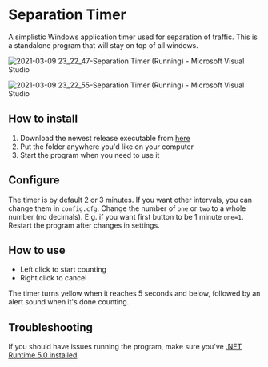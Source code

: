 # Separation Timer
A simplistic Windows application timer used for separation of traffic. This is a standalone program that will stay on top of all windows.

![2021-03-09 23_22_47-Separation Timer (Running) - Microsoft Visual Studio](https://user-images.githubusercontent.com/2505044/110549463-62bf8a80-8132-11eb-825e-028615b7d77d.png)

![2021-03-09 23_22_55-Separation Timer (Running) - Microsoft Visual Studio](https://user-images.githubusercontent.com/2505044/110549466-63582100-8132-11eb-9edf-34734ca26890.png)

## How to install
1. Download the newest release executable from [here](https://github.com/Vatsim-Scandinavia/separation-timer/releases)
2. Put the folder anywhere you'd like on your computer
3. Start the program when you need to use it

## Configure
The timer is by default 2 or 3 minutes. If you want other intervals, you can change them in `config.cfg`. Change the number of `one` or `two` to a whole number (no decimals). E.g. if you want first button to be 1 minute `one=1`. Restart the program after changes in settings.

## How to use
- Left click to start counting
- Right click to cancel

The timer turns yellow when it reaches 5 seconds and below, followed by an alert sound when it's done counting.

## Troubleshooting
If you should have issues running the program, make sure you've [.NET Runtime 5.0 installed](https://dotnet.microsoft.com/download).
